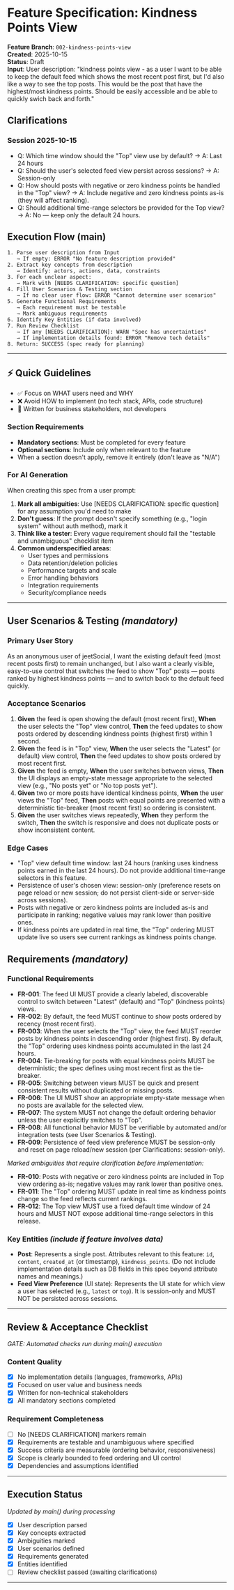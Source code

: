 # Feature Specification: Kindness Points View

**Feature Branch**: `002-kindness-points-view`  
**Created**: 2025-10-15  
**Status**: Draft  
**Input**: User description: "kindness points view - as a user I want to be able to keep the default feed which shows the most recent post first, but I'd also like a way to see the top posts.  This would be the post that have the highest/most kindness points. Should be easily accessible and be able to quickly swich back and forth."

## Clarifications

### Session 2025-10-15
- Q: Which time window should the "Top" view use by default? → A: Last 24 hours
- Q: Should the user's selected feed view persist across sessions? → A: Session-only
- Q: How should posts with negative or zero kindness points be handled in the "Top" view? → A: Include negative and zero kindness points as-is (they will affect ranking).
- Q: Should additional time-range selectors be provided for the Top view? → A: No — keep only the default 24 hours.

## Execution Flow (main)
```
1. Parse user description from Input
   → If empty: ERROR "No feature description provided"
2. Extract key concepts from description
   → Identify: actors, actions, data, constraints
3. For each unclear aspect:
   → Mark with [NEEDS CLARIFICATION: specific question]
4. Fill User Scenarios & Testing section
   → If no clear user flow: ERROR "Cannot determine user scenarios"
5. Generate Functional Requirements
   → Each requirement must be testable
   → Mark ambiguous requirements
6. Identify Key Entities (if data involved)
7. Run Review Checklist
   → If any [NEEDS CLARIFICATION]: WARN "Spec has uncertainties"
   → If implementation details found: ERROR "Remove tech details"
8. Return: SUCCESS (spec ready for planning)
```

---

## ⚡ Quick Guidelines
- ✅ Focus on WHAT users need and WHY
- ❌ Avoid HOW to implement (no tech stack, APIs, code structure)
- 👥 Written for business stakeholders, not developers

### Section Requirements
- **Mandatory sections**: Must be completed for every feature
- **Optional sections**: Include only when relevant to the feature
- When a section doesn't apply, remove it entirely (don't leave as "N/A")

### For AI Generation
When creating this spec from a user prompt:
1. **Mark all ambiguities**: Use [NEEDS CLARIFICATION: specific question] for any assumption you'd need to make
2. **Don't guess**: If the prompt doesn't specify something (e.g., "login system" without auth method), mark it
3. **Think like a tester**: Every vague requirement should fail the "testable and unambiguous" checklist item
4. **Common underspecified areas**:
   - User types and permissions
   - Data retention/deletion policies  
   - Performance targets and scale
   - Error handling behaviors
   - Integration requirements
   - Security/compliance needs

---

## User Scenarios & Testing *(mandatory)*

### Primary User Story
As an anonymous user of jeetSocial, I want the existing default feed (most recent posts first) to remain unchanged, but I also want a clearly visible, easy-to-use control that switches the feed to show "Top" posts — posts ranked by highest kindness points — and to switch back to the default feed quickly.

### Acceptance Scenarios
1. **Given** the feed is open showing the default (most recent first), **When** the user selects the "Top" view control, **Then** the feed updates to show posts ordered by descending kindness points (highest first) within 1 second.
2. **Given** the feed is in "Top" view, **When** the user selects the "Latest" (or default) view control, **Then** the feed updates to show posts ordered by most recent first.
3. **Given** the feed is empty, **When** the user switches between views, **Then** the UI displays an empty-state message appropriate to the selected view (e.g., "No posts yet" or "No top posts yet").
4. **Given** two or more posts have identical kindness points, **When** the user views the "Top" feed, **Then** posts with equal points are presented with a deterministic tie-breaker (most recent first) so ordering is consistent.
5. **Given** the user switches views repeatedly, **When** they perform the switch, **Then** the switch is responsive and does not duplicate posts or show inconsistent content.

### Edge Cases
- "Top" view default time window: last 24 hours (ranking uses kindness points earned in the last 24 hours). Do not provide additional time-range selectors in this feature.
- Persistence of user's chosen view: session-only (preference resets on page reload or new session; do not persist client-side or server-side across sessions).
- Posts with negative or zero kindness points are included as-is and participate in ranking; negative values may rank lower than positive ones.
- If kindness points are updated in real time, the "Top" ordering MUST update live so users see current rankings as kindness points change.

## Requirements *(mandatory)*

### Functional Requirements
- **FR-001**: The feed UI MUST provide a clearly labeled, discoverable control to switch between "Latest" (default) and "Top" (kindness points) views.
- **FR-002**: By default, the feed MUST continue to show posts ordered by recency (most recent first).
- **FR-003**: When the user selects the "Top" view, the feed MUST reorder posts by kindness points in descending order (highest first). By default, the "Top" ordering uses kindness points accumulated in the last 24 hours.
- **FR-004**: Tie-breaking for posts with equal kindness points MUST be deterministic; the spec defines using most recent first as the tie-breaker.
- **FR-005**: Switching between views MUST be quick and present consistent results without duplicated or missing posts.
- **FR-006**: The UI MUST show an appropriate empty-state message when no posts are available for the selected view.
- **FR-007**: The system MUST not change the default ordering behavior unless the user explicitly switches to "Top".
- **FR-008**: All functional behavior MUST be verifiable by automated and/or integration tests (see User Scenarios & Testing).
- **FR-009**: Persistence of feed view preference MUST be session-only and reset on page reload/new session (per Clarifications: session-only).

*Marked ambiguities that require clarification before implementation:*
- **FR-010**: Posts with negative or zero kindness points are included in Top view ordering as-is; negative values may rank lower than positive ones.
- **FR-011**: The "Top" ordering MUST update in real time as kindness points change so the feed reflects current rankings.
- **FR-012**: The Top view MUST use a fixed default time window of 24 hours and MUST NOT expose additional time-range selectors in this release.

### Key Entities *(include if feature involves data)*
- **Post**: Represents a single post. Attributes relevant to this feature: `id`, `content`, `created_at` (or timestamp), `kindness_points`. (Do not include implementation details such as DB fields in this spec beyond attribute names and meanings.)
- **Feed View Preference** (UI state): Represents the UI state for which view a user has selected (e.g., `latest` or `top`). It is session-only and MUST NOT be persisted across sessions.

---

## Review & Acceptance Checklist
*GATE: Automated checks run during main() execution*

### Content Quality
- [x] No implementation details (languages, frameworks, APIs)
- [x] Focused on user value and business needs
- [x] Written for non-technical stakeholders
- [x] All mandatory sections completed

### Requirement Completeness
- [ ] No [NEEDS CLARIFICATION] markers remain
- [x] Requirements are testable and unambiguous where specified
- [x] Success criteria are measurable (ordering behavior, responsiveness)
- [x] Scope is clearly bounded to feed ordering and UI control
- [x] Dependencies and assumptions identified

---

## Execution Status
*Updated by main() during processing*

- [x] User description parsed
- [x] Key concepts extracted
- [x] Ambiguities marked
- [x] User scenarios defined
- [x] Requirements generated
- [x] Entities identified
- [ ] Review checklist passed (awaiting clarifications)

---

